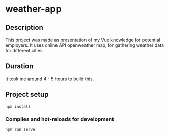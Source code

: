 # weather-app

## Description
This project was made as presentation of my Vue knowledge for potential employers.
It uses online API openweather map, for gathering weather data for different cities.

## Duration
It took me around 4 - 5 hours to build this.


## Project setup
```
npm install
```

### Compiles and hot-reloads for development
```
npm run serve
```